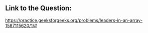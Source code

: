 ## Link to the Question:

https://practice.geeksforgeeks.org/problems/leaders-in-an-array-1587115620/1/#
